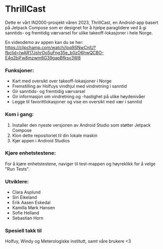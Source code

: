 # ThrillCast
Dette er vårt IN2000-prosjekt våren 2023, ThrillCast, en Android-app basert på Jetpack Compose som er designet for å hjelpe paraglidere ved å gi sanntids- og fremtidig værvarsel for ulike takeoff-lokasjoner i hele Norge.

En videodemo av appen kan du se her:
https://clipchamp.com/watch/loq9SNwCnlU?fbclid=IwAR17JshrOo5uFng35e_b0zO6hwQCBO-E4q2biFw8mzwm6G39gapBfksv3W8

### Funksjoner:
* Kart med oversikt over takeoff-lokasjoner i Norge
* Fremstilling av Holfuys vindhjul med vindretning i sanntid
* Gir sanntids- og fremtidig værvarsel
* Gir informasjon om vindretning og -hastighet på ulike høydenivåer
* Legge til favorittlokasjoner og vise en oversikt med vær i sanntid

### Kom i gang:
1. Installer den nyeste versjonen av Android Studio som støtter Jetpack Compose
2. Klon dette repositoriet til din lokale maskin
3. Kjør appen i Android Studios

### Kjøre enhetstestene:
For å kjøre enhetstestene, naviger til test-mappen og høyreklikk for å velge "Run Tests".

### Utviklere:
* Clara Asplund
* Siri Eikeland
* Erik Aasen Eskedal
* Kamilla Mørk Hansen
* Sofie Helland
* Sebastian Horn

### Spesiell takk til
Holfuy, Windy og Meterologiske institutt, samt våre brukere <3




